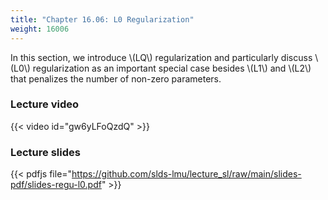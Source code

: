 ```yaml
---
title: "Chapter 16.06: L0 Regularization"
weight: 16006
---
```

In this section, we introduce \\(LQ\\) regularization and particularly discuss \\(L0\\) regularization as an important special case besides \\(L1\\) and \\(L2\\) that penalizes the number of non-zero parameters. 

<!--more-->

### Lecture video

{{< video id="gw6yLFoQzdQ" >}}

### Lecture slides

{{< pdfjs file="https://github.com/slds-lmu/lecture_sl/raw/main/slides-pdf/slides-regu-l0.pdf" >}}
